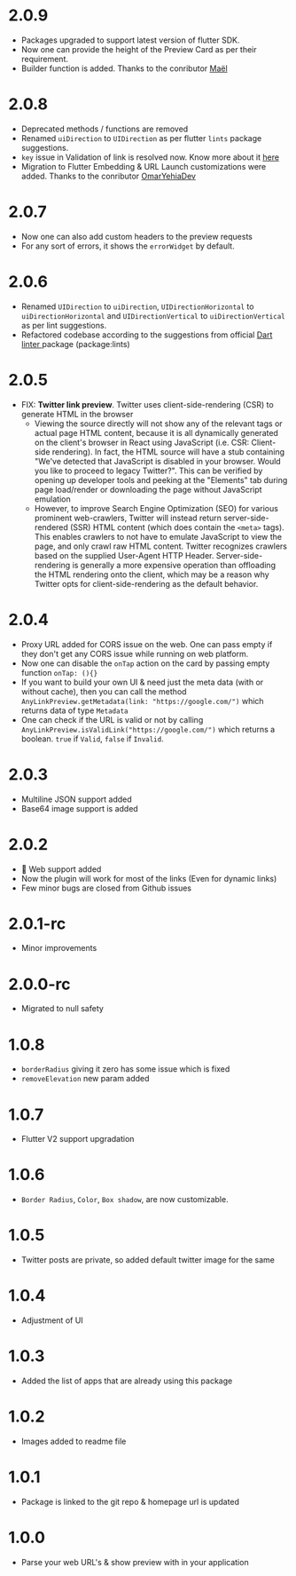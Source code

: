 # 2.0.9

- Packages upgraded to support latest version of flutter SDK.
- Now one can provide the height of the Preview Card as per their requirement.
- Builder function is added. Thanks to the conributor <a href="https://github.com/LeGoffMael">Maël</a>

# 2.0.8

- Deprecated methods / functions are removed
- Renamed `uiDirection` to `UIDirection` as per flutter `lints` package suggestions.
- `key` issue in Validation of link is resolved now. Know more about it <a href="https://github.com/sur950/any_link_preview/issues/29">here</a>
- Migration to Flutter Embedding & URL Launch customizations were added. Thanks to the conributor <a href="https://github.com/OmarYehiaDev">OmarYehiaDev</a>

# 2.0.7

- Now one can also add custom headers to the preview requests
- For any sort of errors, it shows the `errorWidget` by default.

# 2.0.6

- Renamed `UIDirection` to `uiDirection`, `UIDirectionHorizontal` to `uiDirectionHorizontal` and `UIDirectionVertical` to `uiDirectionVertical` as per lint suggestions.
- Refactored codebase according to the suggestions from official <a href="https://pub.dev/packages/lints">Dart linter </a>package (package:lints)

# 2.0.5

- FIX: <b>Twitter link preview</b>. Twitter uses client-side-rendering (CSR) to generate HTML in the browser
  - Viewing the source directly will not show any of the relevant <meta> tags or actual page HTML content, because it is all dynamically generated on the client's browser in React using JavaScript (i.e. CSR: Client-side rendering). In fact, the HTML source will have a stub containing "We've detected that JavaScript is disabled in your browser. Would you like to proceed to legacy Twitter?". This can be verified by opening up developer tools and peeking at the "Elements" tab during page load/render or downloading the page without JavaScript emulation
  - However, to improve Search Engine Optimization (SEO) for various prominent web-crawlers, Twitter will instead return server-side-rendered (SSR) HTML content (which does contain the `<meta>` tags). This enables crawlers to not have to emulate JavaScript to view the page, and only crawl raw HTML content. Twitter recognizes crawlers based on the supplied User-Agent HTTP Header. Server-side-rendering is generally a more expensive operation than offloading the HTML rendering onto the client, which may be a reason why Twitter opts for client-side-rendering as the default behavior.

# 2.0.4

- Proxy URL added for CORS issue on the web. One can pass empty if they don't get any CORS issue while running on web platform.
- Now one can disable the `onTap` action on the card by passing empty function `onTap: (){}`
- If you want to build your own UI & need just the meta data (with or without cache), then you can call the method `AnyLinkPreview.getMetadata(link: "https://google.com/")` which returns data of type `Metadata`
- One can check if the URL is valid or not by calling `AnyLinkPreview.isValidLink("https://google.com/")` which returns a boolean. `true` if `Valid`, `false` if `Invalid`.

# 2.0.3

- Multiline JSON support added
- Base64 image support is added

# 2.0.2

- 🎉 Web support added
- Now the plugin will work for most of the links (Even for dynamic links)
- Few minor bugs are closed from Github issues

# 2.0.1-rc

- Minor improvements

# 2.0.0-rc

- Migrated to null safety

# 1.0.8

- `borderRadius` giving it zero has some issue which is fixed
- `removeElevation` new param added

# 1.0.7

- Flutter V2 support upgradation

# 1.0.6

- `Border Radius`, `Color`, `Box shadow`, are now customizable.

# 1.0.5

- Twitter posts are private, so added default twitter image for the same

# 1.0.4

- Adjustment of UI

# 1.0.3

- Added the list of apps that are already using this package

# 1.0.2

- Images added to readme file

# 1.0.1

- Package is linked to the git repo & homepage url is updated

# 1.0.0

- Parse your web URL's & show preview with in your application
